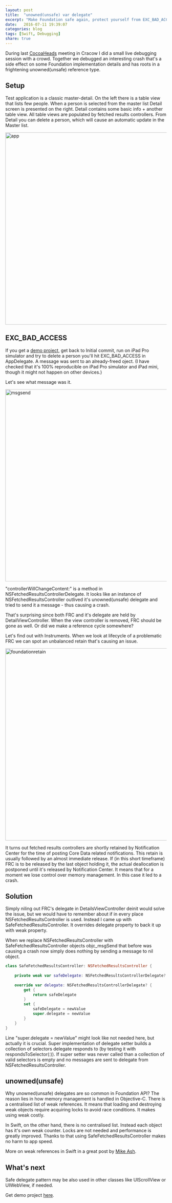 ```yaml
---
layout: post
title:  "unowned(unsafe) var delegate"
excerpt: "Make Foundation safe again, protect yourself from EXC_BAD_ACCESS"
date:   2016-07-11 19:39:07
categories: blog
tags: [Swift, Debugging]
share: true
---
```


During last [CocoaHeads][cocoaheads] meeting in Cracow I did a small live debugging session with a crowd. Together we debugged an interesting crash that's a side effect on some Foundation implementation details and has roots in a frightening unowned(unsafe) reference type.

## Setup

Test application is a classic master-detail. On the left there is a table view that lists few people. When a person is selected from the master list Detail screen is presented on the right. Detail contains some basic info + another table view. All table views are populated by fetched results controllers. From Detail you can delete a person, which will cause an automatic update in the Master list.

<img width="600" alt="app" src="https://cloud.githubusercontent.com/assets/3668771/16743340/1b174f7a-47ac-11e6-878e-350c38943836.png">

## EXC_BAD_ACCESS

If you get a [demo project][github], get back to Initial commit, run on iPad Pro simulator and try to delete a person you'll hit EXC_BAD_ACCESS in AppDelegate.  A message was sent to an already-freed oject. (I have checked that it's 100% reproducible on iPad Pro simulator and iPad mini, though it might not happen on other devices.)

Let's see what message was it.

<img width="600" alt="msgsend" src="https://cloud.githubusercontent.com/assets/3668771/16744685/78d54710-47b2-11e6-9267-99459b598999.png">

"controllerWillChangeContent:" is a method in NSFetchedResultsControllerDelegate. It looks like an instance of NSFetchedResultsController outlived it's unowned(unsafe) delegate and tried to send it a message - thus causing a crash.

That's surprising since both FRC and it's delegate are held by DetailViewController. When the view controller is removed, FRC should be gone as well. Or did we make a reference cycle somewhere? 

Let's find out with Instruments. When we look at lifecycle of a problematic FRC we can spot an unbalanced retain that's causing an issue.

<img width="600" alt="foundationretain" src="https://cloud.githubusercontent.com/assets/3668771/16745689/461f7ef8-47b7-11e6-9049-69b6e523f505.png">

It turns out fetched results controllers are shortly retained by Notification Center for the time of posting Core Data related notifications. This retain is usually followed by an almost immediate release. If (in this short timeframe) FRC is to be released by the last object holding it, the actual deallocation is postponed until it's released by Notification Center. It means that for a moment we lose control over memory management. In this case it led to a crash. 

## Solution

Simply niling out FRC's delegate in DetailsViewController deinit would solve the issue, but we would have to remember about if in every place NSFetchedResultsController is used. Instead I came up with SafeFetchedResultsController. It overrides delegate property to back it up with weak property. 

When we replace NSFetchedResultsController with SafeFetchedResultsController objects objc_msgSend that before was causing a crash now simply does nothing by sending a message to nil object.

``` swift   
class SafeFetchedResultsController: NSFetchedResultsController {
    
    private weak var safeDelegate: NSFetchedResultsControllerDelegate?
    
    override var delegate: NSFetchedResultsControllerDelegate? {
        get {
            return safeDelegate
        }
        set {
            safeDelegate = newValue
            super.delegate = newValue
        }
    }
}
```   

Line "super.delegate = newValue" might look like not needed here, but actually it is crucial. Super implementation of delegate setter builds a collection of selectors delegate responds to (by testing it with respondsToSelector(:)). If super setter was never called than a collection of valid selectors is empty and no messages are sent to delegate from NSFetchedResultsController.

## unowned(unsafe)

Why unowned(unsafe) delegates are so common in Foundation API? The reason lies in how memory management is handled in Objective-C. There is a centralised list of weak references. It means that loading and destroying weak objects require acquiring locks to avoid race conditions. It makes using weak costly. 

In Swift, on the other hand, there is no centralised list. Instead each object has it's own weak counter. Locks are not needed and performance is greatly improved. Thanks to that using SafeFetchedResultsController makes no harm to app speed.

More on weak references in Swift in a great post by [Mike Ash][mikeash].

## What's next

Safe delegate pattern may be also used in other classes like UIScrollView or UIWebView, if needed.

Get demo project [here][github]. 

[cocoaheads]: http://www.meetup.com/CocoaHeads-Krakow/
[github]: https://github.com/danielgarbien/FetchedResultsCrash
[mikeash]: https://www.mikeash.com/pyblog/friday-qa-2015-12-11-swift-weak-references.html
